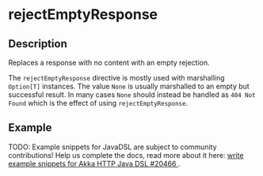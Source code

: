 <a id="rejectemptyresponse-java"></a>
# rejectEmptyResponse

## Description

Replaces a response with no content with an empty rejection.

The `rejectEmptyResponse` directive is mostly used with marshalling `Option[T]` instances. The value `None` is
usually marshalled to an empty but successful result. In many cases `None` should instead be handled as
`404 Not Found` which is the effect of using `rejectEmptyResponse`.

## Example

TODO: Example snippets for JavaDSL are subject to community contributions! Help us complete the docs, read more about it here: [write example snippets for Akka HTTP Java DSL #20466 ](https://github.com/akka/akka/issues/20466).